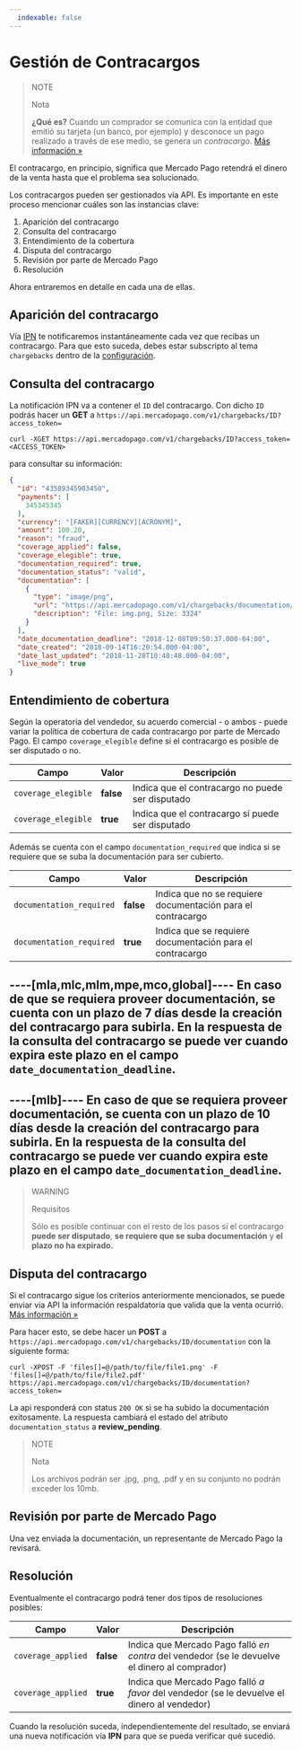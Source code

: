 ```yaml
---
  indexable: false
---
```


# Gestión de Contracargos

> NOTE
>
> Nota
>
> **¿Qué es?** Cuando un comprador se comunica con la entidad que emitió su tarjeta (un banco, por ejemplo) y desconoce un pago realizado a través de ese medio, se genera un _contracargo_. [Más información &raquo;](https://www.mercadopago.com.ar/ayuda/recib%C3%AD-un-contracargo_4249)

El contracargo, en principio, significa que Mercado Pago retendrá el dinero de la venta hasta que el problema sea solucionado.

Los contracargos pueden ser gestionados vía API.
Es importante en este proceso mencionar cuáles son las instancias clave:

1. Aparición del contracargo
2. Consulta del contracargo
3. Entendimiento de la cobertura
4. Disputa del contracargo
5. Revisión por parte de Mercado Pago
6. Resolución

Ahora entraremos en detalle en cada una de ellas.

## Aparición del contracargo

Vía [IPN](https://www.mercadopago.com.ar/developers/es/guides/notifications/ipn) te notificaremos instantáneamente cada vez que recibas un contracargo. Para que esto suceda, debes estar subscripto al tema `chargebacks` dentro de la [configuración](https://www.mercadopago.com.ar/herramientas/notificaciones).

## Consulta del contracargo

La notificación IPN va a contener el `ID` del contracargo.
Con dicho `ID` podrás hacer un **GET** a `https://api.mercadopago.com/v1/chargebacks/ID?access_token=` 

```
curl -XGET https://api.mercadopago.com/v1/chargebacks/ID?access_token=<ACCESS_TOKEN>
```

para consultar su información:

```json
{
  "id": "43589345903450",
  "payments": [
    345345345
  ],
  "currency": "[FAKER][CURRENCY][ACRONYM]",
  "amount": 100.20,
  "reason": "fraud",
  "coverage_applied": false,
  "coverage_elegible": true,
  "documentation_required": true,
  "documentation_status": "valid",
  "documentation": [
    {
      "type": "image/png",
      "url": "https://api.mercadopago.com/v1/chargebacks/documentation/op/op-4ccf4f39-b6f7-4c7b-a5ce-e8941a2a2b5f?access_token=TEST-7330838325999170-111309-c5e69fb44fb5dc008668f64e27653767-345521533",
      "description": "File: img.png, Size: 3324"
    }
  ],
  "date_documentation_deadline": "2018-12-08T09:50:37.000-04:00",
  "date_created": "2018-09-14T16:20:54.000-04:00",
  "date_last_updated": "2018-11-28T10:48:48.000-04:00",
  "live_mode": true
}
```

## Entendimiento de cobertura

Según la operatoria del vendedor, su acuerdo comercial - o ambos - puede variar la política de cobertura de cada contracargo por parte de Mercado Pago. El campo `coverage_elegible` define si el contracargo es posible de ser disputado o no.

| Campo         | Valor           | Descripción
| ----          | ----            | ----
| `coverage_elegible` | **false** | Indica que el contracargo no puede ser disputado
| `coverage_elegible` | **true**  |Indica que el contracargo sí puede ser disputado

Además se cuenta con el campo `documentation_required` que indica si se requiere que se suba la documentación para ser cubierto. 

| Campo         | Valor           | Descripción
| ----          | ----            | ----
| `documentation_required` | **false** | Indica que no se requiere documentación para el contracargo
| `documentation_required` | **true**  |Indica que se requiere documentación para el contracargo


----[mla,mlc,mlm,mpe,mco,global]----
En caso de que se requiera proveer documentación, se cuenta con un plazo de 7 días desde la creación del contracargo para subirla. En la respuesta de la consulta del contracargo se puede ver cuando expira este plazo en el campo `date_documentation_deadline`.
------------
----[mlb]----
En caso de que se requiera proveer documentación, se cuenta con un plazo de 10 días desde la creación del contracargo para subirla. En la respuesta de la consulta del contracargo se puede ver cuando expira este plazo en el campo `date_documentation_deadline`.
------------

> WARNING
> 
> Requisitos
>
> Sólo es posible continuar con el resto de los pasos si el contracargo **puede ser disputado**, **se requiere que se suba documentación** y **el plazo no ha expirado.** 

## Disputa del contracargo

Si el contracargo sigue los criterios anteriormente mencionados, se puede enviar via API la información respaldatoria que valida que la venta ocurrió. [Más información &raquo;](https://www.mercadopago.com.ar/ayuda/recib%C3%AD-un-contracargo_4249) 

Para hacer esto, se debe hacer un **POST** a `https://api.mercadopago.com/v1/chargebacks/ID/documentation` con la siguiente forma:
```
curl -XPOST -F 'files[]=@/path/to/file/file1.png' -F 'files[]=@/path/to/file/file2.pdf' https://api.mercadopago.com/v1/chargebacks/ID/documentation?access_token=
```

La api responderá con status `200 OK` si se ha subido la documentación exitosamente. La respuesta cambiará el estado del atributo `documentation_status` a **review_pending**.

> NOTE
>
> Nota
>
> Los archivos podrán ser .jpg, .png, .pdf y en su conjunto no podrán exceder los 10mb.

## Revisión por parte de Mercado Pago

Una vez enviada la documentación, un representante de Mercado Pago la revisará.

## Resolución

Eventualmente el contracargo podrá tener dos tipos de resoluciones posibles:

| Campo         | Valor           | Descripción
| ----          | ----            | ----
| `coverage_applied` | **false** | Indica que Mercado Pago falló _en contra_ del vendedor (se le devuelve el dinero al comprador)
| `coverage_applied` | **true**  | Indica que Mercado Pago falló _a favor_ del vendedor (se le devuelve el dinero al vendedor)

Cuando la resolución suceda, independientemente del resultado, se enviará una nueva notificación vía **IPN** para que se pueda verificar qué sucedió.
